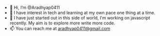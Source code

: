 - 👋 Hi, I’m @Aradhyap0411
- 👀 I have interest in tech and learning at my own pace one thing at a time.
- 🌱 I have just started out in this side of world, I'm working on javascript recently. My aim is to explore more write more code.
- 📫 You can reach me at aradhyap0411@gmail.com

<!---
Aradhyap0411/Aradhyap0411 is a ✨ special ✨ repository because its `README.md` (this file) appears on your GitHub profile.
You can click the Preview link to take a look at your changes.
--->
